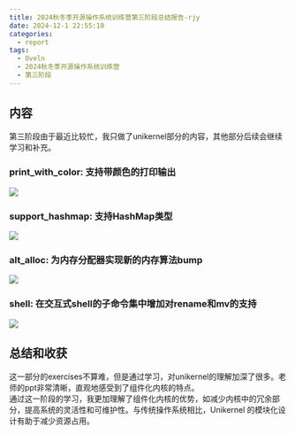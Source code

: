 ```yaml
---
title: 2024秋冬季开源操作系统训练营第三阶段总结报告-rjy
date: 2024-12-1 22:55:10
categories:
  - report
tags:
  - Oveln
  - 2024秋冬季开源操作系统训练营
  - 第三阶段
---
```

## 内容

第三阶段由于最近比较忙，我只做了unikernel部分的内容，其他部分后续会继续学习和补充。

### print_with_color: 支持带颜色的打印输出

![](https://fastly.jsdelivr.net/gh/RDWaaaaaa/img/20241130225506.png)

### support_hashmap: 支持HashMap类型

![](https://fastly.jsdelivr.net/gh/RDWaaaaaa/img/20241201212429.png)

### alt_alloc: 为内存分配器实现新的内存算法bump

![](https://fastly.jsdelivr.net/gh/RDWaaaaaa/img/20241201212628.png)

### shell: 在交互式shell的子命令集中增加对rename和mv的支持

![](https://fastly.jsdelivr.net/gh/RDWaaaaaa/img/20241201215939.png)

## 总结和收获
这一部分的exercises不算难，但是通过学习，对unikernel的理解加深了很多。老师的ppt非常清晰，直观地感受到了组件化内核的特点。  
通过这一阶段的学习，我更加理解了组件化内核的优势，如减少内核中的冗余部分，提高系统的灵活性和可维护性。与传统操作系统相比，Unikernel 的模块化设计有助于减少资源占用。